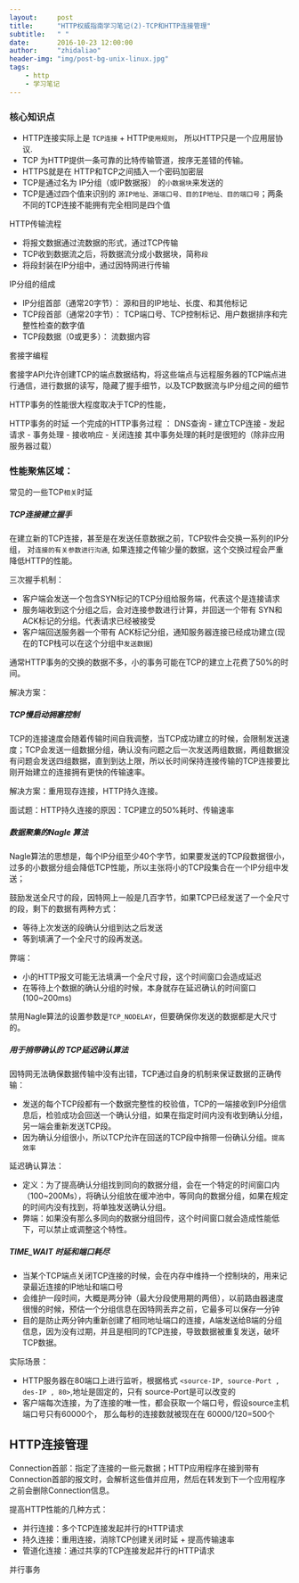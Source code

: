 ```yaml
---
layout:     post
title:      "HTTP权威指南学习笔记(2)-TCP和HTTP连接管理"
subtitle:	" "
date:       2016-10-23 12:00:00
author:     "zhidaliao"
header-img: "img/post-bg-unix-linux.jpg"
tags:
    - http
    - 学习笔记
---
```


### 核心知识点

- HTTP连接实际上是 `TCP连接` + HTTP`使用规则`， 所以HTTP只是一个应用层协议.
- TCP 为HTTP提供一条可靠的比特传输管道，按序无差错的传输。
- HTTPS就是在 HTTP和TCP之间插入一个密码加密层
- TCP是通过名为 IP分组（或IP数据报） 的`小数据块`来发送的
- TCP是通过四个值来识别的 `源IP地址、源端口号、目的IP地址、目的端口号`；两条不同的TCP连接不能拥有完全相同是四个值

HTTP传输流程
- 将报文数据通过流数据的形式，通过TCP传输
- TCP收到数据流之后，将数据流分成小数据块，简称`段`
- 将段封装在IP分组中，通过因特网进行传输

IP分组的组成
- IP分组首部（通常20字节）： 源和目的IP地址、长度、和其他标记
- TCP段首部（通常20字节）：	TCP端口号、TCP控制标记、用户数据排序和完整性检查的数字值
- TCP段数据（0或更多）： 流数据内容

套接字编程

套接字API允许创建TCP的端点数据结构，将这些端点与远程服务器的TCP端点进行通信，进行数据的读写，隐藏了握手细节，以及TCP数据流与IP分组之间的细节

HTTP事务的性能很大程度取决于TCP的性能，

HTTP事务的时延
一个完成的HTTP事务过程 ： DNS查询 - 建立TCP连接 - 发起请求 - 事务处理 - 接收响应 - 关闭连接
其中事务处理的耗时是很短的（除非应用服务器过载）


### 性能聚焦区域：

常见的一些TCP`相关`时延

##### TCP连接建立握手

在建立新的TCP连接，甚至是在发送任意数据之前，TCP软件会交换一系列的IP分组， 对`连接的有关参数进行沟通`, 如果连接之传输少量的数据，这个交换过程会严重降低HTTP的性能。

三次握手机制：
- 客户端会发送一个包含SYN标记的TCP分组给服务端，代表这个是连接请求
- 服务端收到这个分组之后，会对连接参数进行计算，并回送一个带有 SYN和ACK标记的分组。代表请求已经被接受
- 客户端回送服务器一个带有 ACK标记分组，通知服务器连接已经成功建立(现在的TCP栈可以在这个分组中`发送数据`)

通常HTTP事务的交换的数据不多，小的事务可能在TCP的建立上花费了50%的时间。

解决方案：


##### TCP慢启动拥塞控制

TCP的连接速度会随着传输时间自我调整，当TCP成功建立的时候，会限制发送速度；TCP会发送一组数据分组，确认没有问题之后一次发送两组数据，两组数据没有问题会发送四组数据，直到到达上限，所以长时间保持连接传输的TCP连接要比刚开始建立的连接拥有更快的传输速率。

解决方案：重用现存连接，HTTP持久连接。

面试题：HTTP持久连接的原因：TCP建立的50%耗时、传输速率

##### 数据聚集的Nagle 算法

Nagle算法的思想是，每个IP分组至少40个字节，如果要发送的TCP段数据很小，过多的小数据分组会降低TCP性能，所以主张将小的TCP段集合在一个IP分组中发送；

鼓励发送全尺寸的段，因特网上一般是几百字节，如果TCP已经发送了一个全尺寸的段，剩下的数据有两种方式：
- 等待上次发送的段确认分组到达之后发送
- 等到填满了一个全尺寸的段再发送。

弊端： 
- 小的HTTP报文可能无法填满一个全尺寸段，这个时间窗口会造成延迟
- 在等待上个数据的确认分组的时候，本身就存在延迟确认的时间窗口(100~200ms)

禁用Nagle算法的设置参数是`TCP_NODELAY`，但要确保你发送的数据都是大尺寸的。

##### 用于捎带确认的 TCP延迟确认算法

因特网无法确保数据传输中没有出错，TCP通过自身的机制来保证数据的正确传输：
- 发送的每个TCP段都有一个数据完整性的校验值，TCP的一端接收到IP分组信息后，检验成功会回送一个确认分组，如果在指定时间内没有收到确认分组，另一端会重新发送TCP段。
- 因为确认分组很小，所以TCP允许在回送的TCP段中捎带一份确认分组。`提高效率`

延迟确认算法：
- 定义：为了提高确认分组找到同向的数据分组，会在一个特定的时间窗口内（100~200Ms），将确认分组放在缓冲池中，等同向的数据分组，如果在规定的时间内没有找到，将单独发送确认分组。
- 弊端：如果没有那么多同向的数据分组回传，这个时间窗口就会造成性能低下，可以禁止或调整这个特性。

##### TIME_WAIT 时延和端口耗尽

- 当某个TCP端点关闭TCP连接的时候，会在内存中维持一个控制块的，用来记录最近连接的IP地址和端口号
- 会维护一段时间，大概是两分钟（最大分段使用期的两倍），以前路由器速度很慢的时候，预估一个分组信息在因特网丢弃之前，它最多可以保存一分钟
- 目的是防止两分钟内重新创建了相同地址端口的连接，A端发送给B端的分组信息，因为没有过期，并且是相同的TCP连接，导致数据被重复发送，破坏TCP数据。

实际场景：
- HTTP服务器在80端口上进行监听，根据格式 `<source-IP, source-Port , des-IP , 80>`,地址是固定的，只有 source-Port是可以改变的
- 客户端每次连接，为了连接的唯一性，都会获取一个端口号，假设source主机端口号只有60000个，  那么每秒的连接数就被现在在  60000/120=500个

## HTTP连接管理

Connection首部：指定了连接的一些元数据；HTTP应用程序在接到带有Connection首部的报文时，会解析这些值并应用，然后在转发到下一个应用程序之前会删除Connection信息。

提高HTTP性能的几种方式：
- 并行连接：多个TCP连接发起并行的HTTP请求
- 持久连接：重用连接，消除TCP创建关闭时延 + 提高传输速率
- 管道化连接：通过共享的TCP连接发起并行的HTTP请求



并行事务



